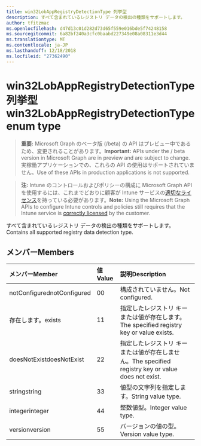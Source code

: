 ```yaml
---
title: win32LobAppRegistryDetectionType 列挙型
description: すべて含まれているレジストリ データの検出の種類をサポートします。
author: tfitzmac
ms.openlocfilehash: d47d13c01d282d73d65f559e016bde5f74248158
ms.sourcegitcommit: 6a82bf240a3cfc0baabd227349e08a08311e3d44
ms.translationtype: MT
ms.contentlocale: ja-JP
ms.lasthandoff: 12/18/2018
ms.locfileid: "27362490"
---
```

# <a name="win32lobappregistrydetectiontype-enum-type"></a><span data-ttu-id="d7187-103">win32LobAppRegistryDetectionType 列挙型</span><span class="sxs-lookup"><span data-stu-id="d7187-103">win32LobAppRegistryDetectionType enum type</span></span>

> <span data-ttu-id="d7187-104">**重要:** Microsoft Graph のベータ版 (/beta) の API はプレビュー中であるため、変更されることがあります。</span><span class="sxs-lookup"><span data-stu-id="d7187-104">**Important:** APIs under the / beta version in Microsoft Graph are in preview and are subject to change.</span></span> <span data-ttu-id="d7187-105">実稼働アプリケーションでの、これらの API の使用はサポートされていません。</span><span class="sxs-lookup"><span data-stu-id="d7187-105">Use of these APIs in production applications is not supported.</span></span>

> <span data-ttu-id="d7187-106">**注:** Intune のコントロールおよびポリシーの構成に Microsoft Graph API を使用するには、これまでどおりに顧客が Intune サービスの[適切なライセンス](https://go.microsoft.com/fwlink/?linkid=839381)を持っている必要があります。</span><span class="sxs-lookup"><span data-stu-id="d7187-106">**Note:** Using the Microsoft Graph APIs to configure Intune controls and policies still requires that the Intune service is [correctly licensed](https://go.microsoft.com/fwlink/?linkid=839381) by the customer.</span></span>

<span data-ttu-id="d7187-107">すべて含まれているレジストリ データの検出の種類をサポートします。</span><span class="sxs-lookup"><span data-stu-id="d7187-107">Contains all supported registry data detection type.</span></span>
## <a name="members"></a><span data-ttu-id="d7187-108">メンバー</span><span class="sxs-lookup"><span data-stu-id="d7187-108">Members</span></span>
|<span data-ttu-id="d7187-109">メンバー</span><span class="sxs-lookup"><span data-stu-id="d7187-109">Member</span></span>|<span data-ttu-id="d7187-110">値</span><span class="sxs-lookup"><span data-stu-id="d7187-110">Value</span></span>|<span data-ttu-id="d7187-111">説明</span><span class="sxs-lookup"><span data-stu-id="d7187-111">Description</span></span>|
|:---|:---|:---|
|<span data-ttu-id="d7187-112">notConfigured</span><span class="sxs-lookup"><span data-stu-id="d7187-112">notConfigured</span></span>|<span data-ttu-id="d7187-113">0</span><span class="sxs-lookup"><span data-stu-id="d7187-113">0</span></span>|<span data-ttu-id="d7187-114">構成されていません。</span><span class="sxs-lookup"><span data-stu-id="d7187-114">Not configured.</span></span>|
|<span data-ttu-id="d7187-115">存在します。</span><span class="sxs-lookup"><span data-stu-id="d7187-115">exists</span></span>|<span data-ttu-id="d7187-116">1</span><span class="sxs-lookup"><span data-stu-id="d7187-116">1</span></span>|<span data-ttu-id="d7187-117">指定したレジストリ キーまたは値が存在します。</span><span class="sxs-lookup"><span data-stu-id="d7187-117">The specified registry key or value exists.</span></span>|
|<span data-ttu-id="d7187-118">doesNotExist</span><span class="sxs-lookup"><span data-stu-id="d7187-118">doesNotExist</span></span>|<span data-ttu-id="d7187-119">2</span><span class="sxs-lookup"><span data-stu-id="d7187-119">2</span></span>|<span data-ttu-id="d7187-120">指定したレジストリ キーまたは値が存在しません。</span><span class="sxs-lookup"><span data-stu-id="d7187-120">The specified registry key or value does not exist.</span></span>|
|<span data-ttu-id="d7187-121">string</span><span class="sxs-lookup"><span data-stu-id="d7187-121">string</span></span>|<span data-ttu-id="d7187-122">3</span><span class="sxs-lookup"><span data-stu-id="d7187-122">3</span></span>|<span data-ttu-id="d7187-123">値型の文字列を指定します。</span><span class="sxs-lookup"><span data-stu-id="d7187-123">String value type.</span></span>|
|<span data-ttu-id="d7187-124">integer</span><span class="sxs-lookup"><span data-stu-id="d7187-124">integer</span></span>|<span data-ttu-id="d7187-125">4</span><span class="sxs-lookup"><span data-stu-id="d7187-125">4</span></span>|<span data-ttu-id="d7187-126">整数値型。</span><span class="sxs-lookup"><span data-stu-id="d7187-126">Integer value type.</span></span>|
|<span data-ttu-id="d7187-127">version</span><span class="sxs-lookup"><span data-stu-id="d7187-127">version</span></span>|<span data-ttu-id="d7187-128">5</span><span class="sxs-lookup"><span data-stu-id="d7187-128">5</span></span>|<span data-ttu-id="d7187-129">バージョンの値の型。</span><span class="sxs-lookup"><span data-stu-id="d7187-129">Version value type.</span></span>|





